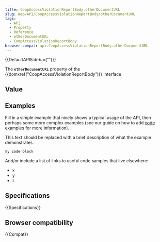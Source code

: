 ```yaml
---
title: CoopAccessViolationReportBody.otherDocumentURL
slug: Web/API/CoopAccessViolationReportBody/otherDocumentURL
tags:
  - API
  - Property
  - Reference
  - otherDocumentURL
  - CoopAccessViolationReportBody
browser-compat: api.CoopAccessViolationReportBody.otherDocumentURL
---
```

{{DefaultAPISidebar("")}}

The **`otherDocumentURL`** property of the {{domxref("CoopAccessViolationReportBody")}} interface 

## Value



## Examples

Fill in a simple example that nicely shows a typical usage of the API, then perhaps some more complex examples (see our guide on how to add [code examples](/en-US/docs/MDN/Contribute/Structures/Code_examples) for more information).

This text should be replaced with a brief description of what the example demonstrates.

```js
my code block
```

And/or include a list of links to useful code samples that live elsewhere:

*   x
*   y
*   z

## Specifications

{{Specifications}}

## Browser compatibility

{{Compat}}



